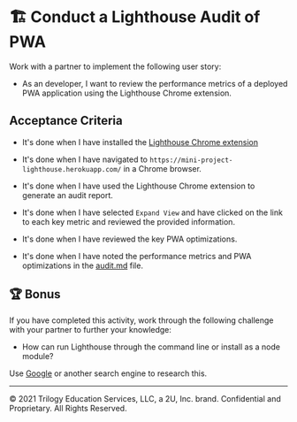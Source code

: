# 🏗️ Conduct a Lighthouse Audit of PWA

Work with a partner to implement the following user story:

* As an developer, I want to review the performance metrics of a deployed PWA application using the Lighthouse Chrome extension.

## Acceptance Criteria

* It's done when I have installed the [Lighthouse Chrome extension](https://chrome.google.com/webstore/detail/lighthouse/blipmdconlkpinefehnmjammfjpmpbjk?hl=en)

* It's done when I have navigated to `https://mini-project-lighthouse.herokuapp.com/` in a Chrome browser.

* It's done when I have used the Lighthouse Chrome extension to generate an audit report.

* It's done when I have selected `Expand View` and have clicked on the link to each key metric and reviewed the provided information.

* It's done when I have reviewed the key PWA optimizations.

* It's done when I have noted the performance metrics and PWA optimizations in the [audit.md](./Unsolved/audit.md) file.

## 🏆 Bonus

If you have completed this activity, work through the following challenge with your partner to further your knowledge:

* How can run Lighthouse through the command line or install as a node module?

Use [Google](https://www.google.com) or another search engine to research this.

---
© 2021 Trilogy Education Services, LLC, a 2U, Inc. brand. Confidential and Proprietary. All Rights Reserved.
